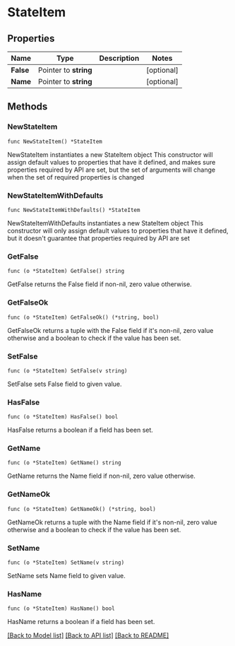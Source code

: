 # StateItem

## Properties

Name | Type | Description | Notes
------------ | ------------- | ------------- | -------------
**False** | Pointer to **string** |  | [optional] 
**Name** | Pointer to **string** |  | [optional] 

## Methods

### NewStateItem

`func NewStateItem() *StateItem`

NewStateItem instantiates a new StateItem object
This constructor will assign default values to properties that have it defined,
and makes sure properties required by API are set, but the set of arguments
will change when the set of required properties is changed

### NewStateItemWithDefaults

`func NewStateItemWithDefaults() *StateItem`

NewStateItemWithDefaults instantiates a new StateItem object
This constructor will only assign default values to properties that have it defined,
but it doesn't guarantee that properties required by API are set

### GetFalse

`func (o *StateItem) GetFalse() string`

GetFalse returns the False field if non-nil, zero value otherwise.

### GetFalseOk

`func (o *StateItem) GetFalseOk() (*string, bool)`

GetFalseOk returns a tuple with the False field if it's non-nil, zero value otherwise
and a boolean to check if the value has been set.

### SetFalse

`func (o *StateItem) SetFalse(v string)`

SetFalse sets False field to given value.

### HasFalse

`func (o *StateItem) HasFalse() bool`

HasFalse returns a boolean if a field has been set.

### GetName

`func (o *StateItem) GetName() string`

GetName returns the Name field if non-nil, zero value otherwise.

### GetNameOk

`func (o *StateItem) GetNameOk() (*string, bool)`

GetNameOk returns a tuple with the Name field if it's non-nil, zero value otherwise
and a boolean to check if the value has been set.

### SetName

`func (o *StateItem) SetName(v string)`

SetName sets Name field to given value.

### HasName

`func (o *StateItem) HasName() bool`

HasName returns a boolean if a field has been set.


[[Back to Model list]](../README.md#documentation-for-models) [[Back to API list]](../README.md#documentation-for-api-endpoints) [[Back to README]](../README.md)



